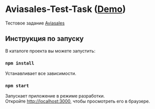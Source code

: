 # Aviasales-Test-Task ([Demo](https://ak0chkin.github.io/aviasales-test-task/))

Тестовое задание [Aviasales](https://github.com/KosyanMedia/test-tasks/tree/master/aviasales_frontend)

## Инструкция по запуску

В каталоге проекта вы можете запустить:

### `npm install`

Устанавливает все зависимости.

### `npm start`

Запускает приложение в режиме разработки. \
Откройте [http://localhost:3000](http://localhost:3000), чтобы просмотреть его в браузере.
